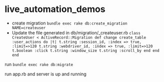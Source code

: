 # live_automation_demos

- create migration 
`bundle exec rake db:create_migration NAME=createuser`
- Update the file generated in db/migration/<timestamp>_createuser.rb
`
class CreateUser < ActiveRecord::Migration
  def change
   create_table :user_actions do |t|
     t.string :session_id, :index => true, :limit=>120
     t.string :webdriver_id, :index => true, :limit=>120
     t.boolean :click
     t.string :window_size
     t.string :scroll_by
   end
  end
end
`

run
`bundle exec rake db:migrate`

run app.rb and server is up and running
